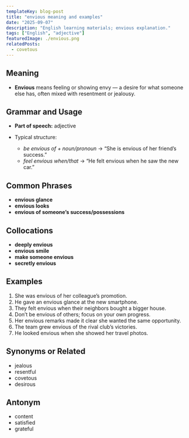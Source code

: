 ```yaml
---
templateKey: blog-post
title: "envious meaning and examples"
date: "2025-09-07"
description: "English learning materials; envious explanation."
tags: ["English", "adjective"]
featuredImage: ./envious.png
relatedPosts:
  - covetous
---
```


## Meaning

- **Envious** means feeling or showing envy — a desire for what someone else has, often mixed with resentment or jealousy.

## Grammar and Usage

- **Part of speech:** adjective
- Typical structure:

  - _be envious of + noun/pronoun_ → “She is envious of her friend’s success.”
  - _feel envious when/that_ → “He felt envious when he saw the new car.”

## Common Phrases

- **envious glance**
- **envious looks**
- **envious of someone’s success/possessions**

## Collocations

- **deeply envious**
- **envious smile**
- **make someone envious**
- **secretly envious**

## Examples

1. She was envious of her colleague’s promotion.
2. He gave an envious glance at the new smartphone.
3. They felt envious when their neighbors bought a bigger house.
4. Don’t be envious of others; focus on your own progress.
5. Her envious remarks made it clear she wanted the same opportunity.
6. The team grew envious of the rival club’s victories.
7. He looked envious when she showed her travel photos.

## Synonyms or Related

- jealous
- resentful
- covetous
- desirous

## Antonym

- content
- satisfied
- grateful

